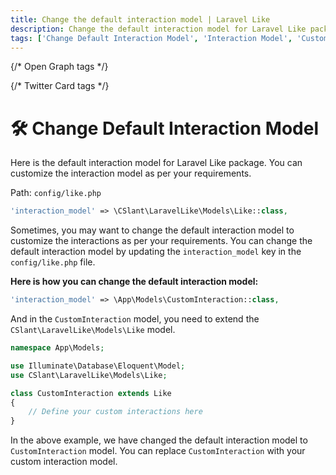 ```yaml
---
title: Change the default interaction model | Laravel Like
description: Change the default interaction model for Laravel Like package. Change the default interaction model for Laravel Like package to customize the interactions as per your requirements.
tags: ['Change Default Interaction Model', 'Interaction Model', 'Customize Interactions', 'Laravel Like Interaction Model', 'Laravel Like Package', 'Update Interaction Model', 'Usage', 'Laravel Like Usage']
---
```


<head>
  <meta name="robots" content="index,follow" />
  <meta name="author" content="CSlant" />
  <link rel="canonical" href="https://docs.cslant.com/laravel-like/usage/change_default_interaction" />
  
  {/* Open Graph tags */}
  <meta property="og:title" content="Change the default interaction model | Laravel Like" />
  <meta property="og:description" content="Change the default interaction model for Laravel Like package. Change the default interaction model for Laravel Like package to customize the interactions as..." />
  <meta property="og:type" content="article" />
  <meta property="og:url" content="https://docs.cslant.com/laravel-like/usage/change_default_interaction" />
  
  {/* Twitter Card tags */}
  <meta name="twitter:card" content="summary" />
  <meta name="twitter:title" content="Change the default interaction model | Laravel Like" />
  <meta name="twitter:description" content="Change the default interaction model for Laravel Like package. Change the default interaction model for Laravel Like package to customize the interactions as..." />
</head>

# 🛠 Change Default Interaction Model

Here is the default interaction model for Laravel Like package. You can customize the interaction model as per your requirements.

Path: `config/like.php`

```php
'interaction_model' => \CSlant\LaravelLike\Models\Like::class,
```

Sometimes, you may want to change the default interaction model to customize the interactions as per your requirements. You can change the default interaction model by updating the `interaction_model` key in the `config/like.php` file.

**Here is how you can change the default interaction model:**

```php
'interaction_model' => \App\Models\CustomInteraction::class,
```

And in the `CustomInteraction` model, you need to extend the `CSlant\LaravelLike\Models\Like` model.

```php
namespace App\Models;

use Illuminate\Database\Eloquent\Model;
use CSlant\LaravelLike\Models\Like;

class CustomInteraction extends Like
{
    // Define your custom interactions here
}
```

In the above example, we have changed the default interaction model to `CustomInteraction` model. You can replace `CustomInteraction` with your custom interaction model.
